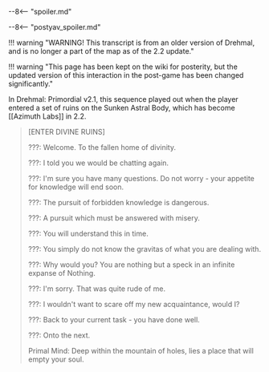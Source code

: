 --8<-- "spoiler.md"

--8<-- "postyav_spoiler.md"

!!! warning "WARNING! This transcript is from an older version of Drehmal, and is no longer a part of the map as of the 2.2 update."

!!! warning "This page has been kept on the wiki for posterity, but the updated version of this interaction in the post-game has been changed significantly."

In Drehmal: Primordial v2.1, this sequence played out when the player entered a set of ruins on the Sunken Astral Body, which has become [[Azimuth Labs]] in 2.2.

> \[ENTER DIVINE RUINS\]
>
> ???: Welcome. To the fallen home of divinity.
>
> ???: I told you we would be chatting again.
>
> ???: I'm sure you have many questions. Do not worry - your appetite for knowledge will end soon.
>
> ???: The pursuit of forbidden knowledge is dangerous.
>
> ???: A pursuit which must be answered with misery.
>
> ???: You will understand this in time.
>
> ???: You simply do not know the gravitas of what you are dealing with.
>
> ???: Why would you? You are nothing but a speck in an infinite expanse of Nothing.
>
> ???: I'm sorry. That was quite rude of me.
>
> ???: I wouldn't want to scare off my new acquaintance, would I?
>
> ???: Back to your current task - you have done well.
>
> ???: Onto the next.
>
> Primal Mind: Deep within the mountain of holes, lies a place that will empty your soul.
